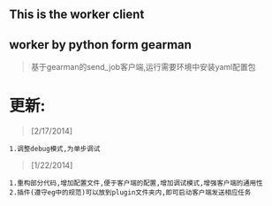 ## This is the worker client
## worker by python form gearman
> 基于gearman的send_job客户端,运行需要环境中安装yaml配置包


# 更新:

> [2/17/2014]

    1.调整debug模式,为单步调试

> [1/22/2014] 
    
    1.重构部分代码,增加配置文件,便于客户端的配置,增加调试模式,增强客户端的通用性
    2.插件(遵守eg中的规范)可以放到plugin文件夹内,即可启动客户端发送相应任务
